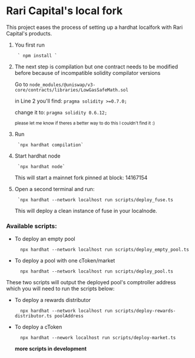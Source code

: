 # Rari Capital's local fork

This project eases the process of setting up a hardhat localfork with Rari Capital's products.

1. You first run 

		` npm install `

2. The next step is compilation but one contract needs to be modified before because of incompatible solidity compilator versions

    Go to `node_modules/@uniswap/v3-core/contracts/libraries/LowGasSafeMath.sol`

    in Line 2 you'll find:
        `pragma solidity >=0.7.0;`

    change it to:
        `pragma solidity 0.6.12;`
        
     <sub>please let me know if theres a better way to do this I couldn't find it :)</sub>

3. Run

		`npx hardhat compilation`
        
4. Start hardhat node

		`npx hardhat node`
        
      This will start a mainnet fork pinned at block: 14167154
      
5. Open a second terminal and run:

		`npx hardhat --network localhost run scripts/deploy_fuse.ts
        
      This will deploy a clean instance of fuse in your localnode.
      
      
### Available scripts:  

- To deploy an empty pool

		npx hardhat --network localhost run scripts/deploy_empty_pool.ts

- To deploy a pool with one cToken/market

		npx hardhat --network localhost run scripts/deploy_pool.ts
        
These two scripts will output the deployed pool's comptroller address which you will need to run the scripts below:

- To deploy a rewards distributor

		npx hardhat --network localhost run scripts/deploy-rewards-distributor.ts poolAddress

- To deploy a cToken

		npx hardhat --nework localhost run scripts/deploy-market.ts
        
        
   **more scripts in development**
        

<!-- 
# Performance optimizations

For faster runs of your tests and scripts, consider skipping ts-node's type checking by setting the environment variable `TS_NODE_TRANSPILE_ONLY` to `1` in hardhat's environment. For more details see [the documentation](https://hardhat.org/guides/typescript.html#performance-optimizations). -->
